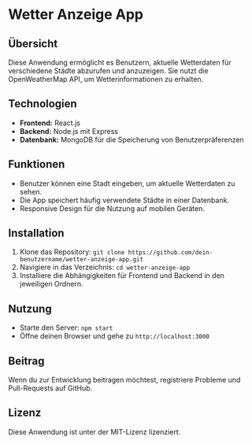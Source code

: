 # Wetter Anzeige App

## Übersicht
Diese Anwendung ermöglicht es Benutzern, aktuelle Wetterdaten für verschiedene Städte abzurufen und anzuzeigen. Sie nutzt die OpenWeatherMap API, um Wetterinformationen zu erhalten.

## Technologien
- **Frontend:** React.js
- **Backend:** Node.js mit Express
- **Datenbank:** MongoDB für die Speicherung von Benutzerpräferenzen

## Funktionen
- Benutzer können eine Stadt eingeben, um aktuelle Wetterdaten zu sehen.
- Die App speichert häufig verwendete Städte in einer Datenbank.
- Responsive Design für die Nutzung auf mobilen Geräten.

## Installation
1. Klone das Repository: `git clone https://github.com/dein-benutzername/wetter-anzeige-app.git`
2. Navigiere in das Verzeichnis: `cd wetter-anzeige-app`
3. Installiere die Abhängigkeiten für Frontend und Backend in den jeweiligen Ordnern.

## Nutzung
- Starte den Server: `npm start`
- Öffne deinen Browser und gehe zu `http://localhost:3000`

## Beitrag
Wenn du zur Entwicklung beitragen möchtest, registriere Probleme und Pull-Requests auf GitHub.

## Lizenz
Diese Anwendung ist unter der MIT-Lizenz lizenziert.